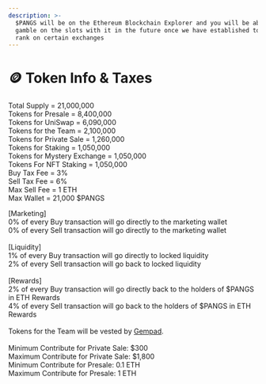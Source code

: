 ```yaml
---
description: >-
  $PANGS will be on the Ethereum Blockchain Explorer and you will be able to
  gamble on the slots with it in the future once we have established top 10,000
  rank on certain exchanges
---
```


# 🪙 Token Info & Taxes

Total Supply = 21,000,000 \
Tokens for Presale = 8,400,000\
Tokens for UniSwap = 6,090,000\
Tokens for the Team = 2,100,000\
Tokens for Private Sale = 1,260,000\
Tokens for Staking = 1,050,000\
Tokens for Mystery Exchange = 1,050,000\
Tokens For NFT Staking = 1,050,000 \
Buy Tax Fee = 3% \
Sell Tax Fee = 6% \
Max Sell Fee = 1 ETH\
Max Wallet = 21,000 $PANGS

\[Marketing]\
0% of every Buy transaction will go directly to the marketing wallet\
0% of every Sell transaction will go directly to the marketing wallet\
\
\[Liquidity]\
1% of every Buy transaction will go directly to locked liquidity \
2% of every Sell transaction will go back to locked liquidity \
\
\[Rewards]\
2% of every Buy transaction will go directly back to the holders of $PANGS in ETH Rewards\
4% of every Sell transaction will go back to the holders of $PANGS in ETH Rewards \
\
Tokens for the Team will be vested by [Gempad](https://gempad.app/home).\
\
Minimum Contribute for Private Sale: $300 \
Maximum Contribute for Private Sale: $1,800 \
Minimum Contribute for Presale: 0.1 ETH \
Maximum Contribute for Presale: 1 ETH&#x20;
